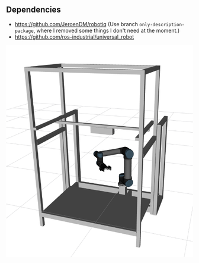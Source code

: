 
## Dependencies 

- https://github.com/JeroenDM/robotiq (Use branch `only-description-package`, where I removed some things I don't need at the moment.)
- https://github.com/ros-industrial/universal_robot

![image of the setup](doc/ur5_setup.png)
